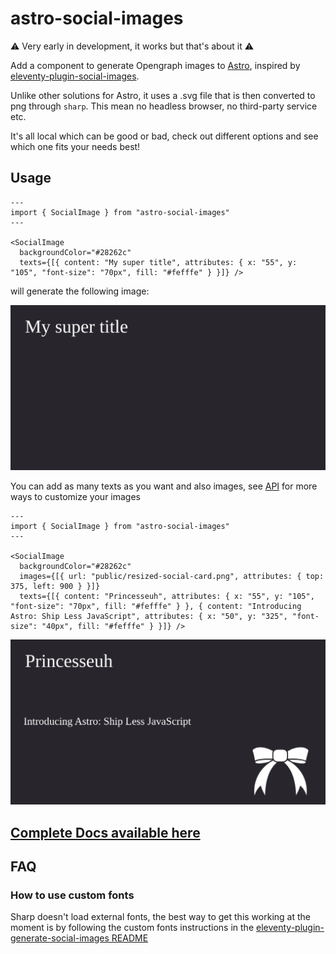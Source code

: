 # astro-social-images

⚠️ Very early in development, it works but that's about it ⚠️

Add a component to generate Opengraph images to [Astro](https://astro.build/), inspired by [eleventy-plugin-social-images](https://github.com/manustays/eleventy-plugin-generate-social-images).

Unlike other solutions for Astro, it uses a .svg file that is then converted to png through `sharp`. This mean no headless browser, no third-party service etc.

It's all local which can be good or bad, check out different options and see which one fits your needs best!

## Usage

```astro
---
import { SocialImage } from "astro-social-images"
---

<SocialImage
  backgroundColor="#28262c"
  texts={[{ content: "My super title", attributes: { x: "55", y: "105", "font-size": "70px", fill: "#fefffe" } }]} />
```

will generate the following image:

![Image with "My super title" written in the top-left corner](./assets/screenshot.png)

You can add as many texts as you want and also images, see [API](#api) for more ways to customize your images

```astro
---
import { SocialImage } from "astro-social-images"
---

<SocialImage
  backgroundColor="#28262c"
  images={[{ url: "public/resized-social-card.png", attributes: { top: 375, left: 900 } }]}
  texts={[{ content: "Princesseuh", attributes: { x: "55", y: "105", "font-size": "70px", fill: "#fefffe" } }, { content: "Introducing Astro: Ship Less JavaScript", attributes: { x: "50", y: "325", "font-size": "40px", fill: "#fefffe" } }]} />
```

![Image with "Princesseuh" written in the top-left corner, "Introducing Astro: Ship Less JavaScript" a bit below and a ribbon (my personal website logo) in the bottom right corner](./assets/screenshot2.png)

## [Complete Docs available here](./Docs.md)

## FAQ

### How to use custom fonts

Sharp doesn't load external fonts, the best way to get this working at the moment is by following the custom fonts instructions in the [eleventy-plugin-generate-social-images README](https://github.com/manustays/eleventy-plugin-generate-social-images#custom-fonts)
